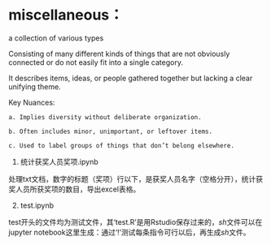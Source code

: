 # miscellaneous：

a collection of various types

Consisting of many different kinds of things that are not obviously connected or do not easily fit into a single category. 

It describes items, ideas, or people gathered together but lacking a clear unifying theme.

Key Nuances:

    a. Implies diversity without deliberate organization.

    b. Often includes minor, unimportant, or leftover items.

    c. Used to label groups of things that don’t belong elsewhere.


 1. 统计获奖人员奖项.ipynb

 处理txt文档，数字的标题（奖项）行以下，是获奖人员名字（空格分开），统计获奖人员所获奖项的数目，导出excel表格。

 2. test.ipynb

 test开头的文件均为测试文件，其‘test.R’是用Rstudio保存过来的，*sh*文件可以在jupyter notebook这里生成：通过‘!’测试每条指令可行以后，再生成*sh*文件。

 
 